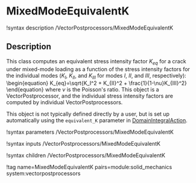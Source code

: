 # MixedModeEquivalentK

!syntax description /VectorPostprocessors/MixedModeEquivalentK

## Description

This class computes an equivalent stress intensity factor $K_{eq}$ for a crack under mixed-mode loading as a function of the stress intensity factors for the individual modes ($K_{I}$, $K_{II}$, and $K_{III}$ for modes $I$, $II$, and $III$, respectively):
\begin{equation}
K_{eq}=\sqrt{K_I^2 + K_{II}^2 + \frac{1}{1-\nu}K_{III}^2}
\end{equation}
where $\nu$ is the Poisson's ratio. This object is a VectorPostprocessor, and the individual stress intensity factors are computed by individual VectorPostprocessors.

This object is not typically defined directly by a user, but is set up automatically using the `equivalent_K` parameter in [DomainIntegralAction](/DomainIntegralAction.md).

!syntax parameters /VectorPostprocessors/MixedModeEquivalentK

!syntax inputs /VectorPostprocessors/MixedModeEquivalentK

!syntax children /VectorPostprocessors/MixedModeEquivalentK

!tag name=MixedModeEquivalentK pairs=module:solid_mechanics system:vectorpostprocessors
